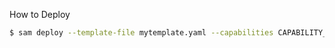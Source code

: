 How to Deploy

```bash
$ sam deploy --template-file mytemplate.yaml --capabilities CAPABILITY_IAM --stack-name mystack
```